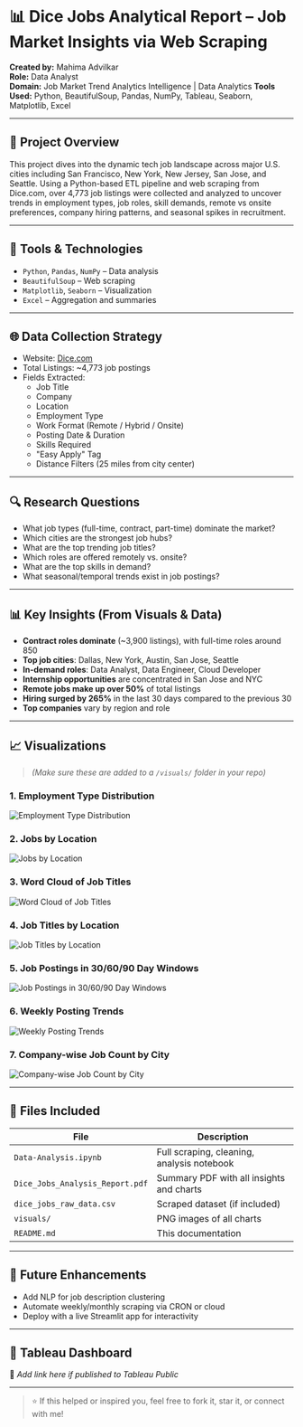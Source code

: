 # 📊 Dice Jobs Analytical Report – Job Market Insights via Web Scraping

**Created by:** Mahima Advilkar  
**Role:** Data Analyst   
**Domain:** Job Market Trend Analytics Intelligence | Data Analytics 
**Tools Used:** Python, BeautifulSoup, Pandas, NumPy, Tableau, Seaborn, Matplotlib, Excel

---

## 📌 Project Overview

This project dives into the dynamic tech job landscape across major U.S. cities including San Francisco, New York, New Jersey, San Jose, and Seattle. Using a Python-based ETL pipeline and web scraping from Dice.com, over 4,773 job listings were collected and analyzed to uncover trends in employment types, job roles, skill demands, remote vs onsite preferences, company hiring patterns, and seasonal spikes in recruitment.

---

## 🧰 Tools & Technologies

- `Python`, `Pandas`, `NumPy` – Data analysis  
- `BeautifulSoup` – Web scraping  
- `Matplotlib`, `Seaborn` – Visualization   
- `Excel` – Aggregation and summaries  

---

## 🌐 Data Collection Strategy

- Website: [Dice.com](https://www.dice.com)  
- Total Listings: ~4,773 job postings  
- Fields Extracted:
  - Job Title  
  - Company  
  - Location  
  - Employment Type  
  - Work Format (Remote / Hybrid / Onsite)  
  - Posting Date & Duration  
  - Skills Required  
  - "Easy Apply" Tag  
  - Distance Filters (25 miles from city center)

---

## 🔍 Research Questions

- What job types (full-time, contract, part-time) dominate the market?  
- Which cities are the strongest job hubs?  
- What are the top trending job titles?  
- Which roles are offered remotely vs. onsite?  
- What are the top skills in demand?  
- What seasonal/temporal trends exist in job postings?

---

## 📊 Key Insights (From Visuals & Data)

- **Contract roles dominate** (~3,900 listings), with full-time roles around 850  
- **Top job cities**: Dallas, New York, Austin, San Jose, Seattle  
- **In-demand roles**: Data Analyst, Data Engineer, Cloud Developer  
- **Internship opportunities** are concentrated in San Jose and NYC  
- **Remote jobs make up over 50%** of total listings  
- **Hiring surged by 265%** in the last 30 days compared to the previous 30  
- **Top companies** vary by region and role

---

## 📈 Visualizations

> *(Make sure these are added to a `/visuals/` folder in your repo)*

### 1. Employment Type Distribution
![Employment Type Distribution](Visuals/Employment_Types.png)
  
### 2. Jobs by Location
![Jobs by Location](Visuals/Jobs_across_Location.png)

### 3. Word Cloud of Job Titles  
![Word Cloud of Job Titles](Visuals/Word_Occurrences_Job_Title.png)

### 4. Job Titles by Location  
![Job Titles by Location](Visuals/Job_Title_Basis_Job_Location.png)

### 5. Job Postings in 30/60/90 Day Windows  
![Job Postings in 30/60/90 Day Windows](Visuals/Job_Posting_Time_Frame.png)

### 6. Weekly Posting Trends 
![Weekly Posting Trends](Visuals/Job_Posting_Last_Week.png)

### 7. Company-wise Job Count by City 
![Company-wise Job Count by City](Visuals/Job_Postings_Companies_Location.png)

---

## 📁 Files Included

| File | Description |
|------|-------------|
| `Data-Analysis.ipynb` | Full scraping, cleaning, analysis notebook |
| `Dice_Jobs_Analysis_Report.pdf` | Summary PDF with all insights and charts |
| `dice_jobs_raw_data.csv` | Scraped dataset (if included) |
| `visuals/` | PNG images of all charts |
| `README.md` | This documentation |

---

## 🧠 Future Enhancements

- Add NLP for job description clustering  
- Automate weekly/monthly scraping via CRON or cloud  
- Deploy with a live Streamlit app for interactivity  

---

## 🔗 Tableau Dashboard

📍 *Add link here if published to Tableau Public*

---

> ⭐ If this helped or inspired you, feel free to fork it, star it, or connect with me!
